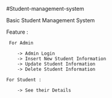 #Student-management-system

Basic Student Management System 

Feature :

	 For Admin

		-> Admin Login
		-> Insert New Student Information
		-> Update Student Information
		-> Delete Student Information
	
 	For Student :
 
		-> See their Details
